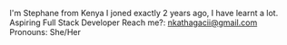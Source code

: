 I'm Stephane from Kenya
I joned exactly 2 years ago, I have learnt a lot.
Aspiring Full Stack Developer
Reach me?: nkathagacii@gmail.com
Pronouns: She/Her
